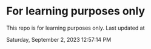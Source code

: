 # For learning purposes only
This repo is for learning purposes only.
Last updated at

Saturday, September 2, 2023 12:57:14 PM

